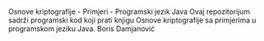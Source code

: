Osnove kriptografije - Primjeri - Programski jezik Java 
Ovaj repozitorijum sadrži programski kod koji prati knjigu Osnove kriptografije sa primjerima u programskom jeziku Java. 
Boris Damjanović